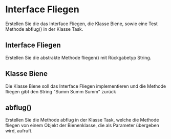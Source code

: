 <h1>Interface Fliegen</h1>
<p>Erstellen Sie die das Interface Fliegen, die Klasse Biene, sowie eine Test Methode abflug() in der Klasse Task.</p>
<h2>Interface Fliegen</h2>
<p>Erstellen Sie die abstrakte Methode fliegen() mit Rückgabetyp String.</p>
<h2>Klasse Biene</h2>
<p>Die Klasse Biene soll das Interface Fliegen implementieren und die Methode fliegen gibt den String "Summ Summ Summ" zurück</p>
<h2>abflug()</h2>
<p>Erstellen Sie die Methode abflug in der Klasse Task, welche die Methode fliegen von einem Objekt der Bienenklasse, die als Parameter übergeben wird, aufruft.</p>